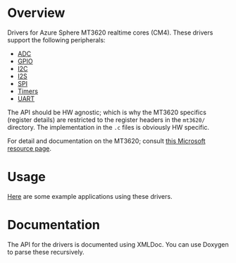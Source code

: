 # Overview

Drivers for Azure Sphere MT3620 realtime cores (CM4). These drivers support
the following peripherals:

- [ADC](ADC.h)
- [GPIO](GPIO.h)
- [I2C](I2CMaster.h)
- [I2S](I2S.h)
- [SPI](SPIMaster.h)
- [Timers](GPT.h)
- [UART](UART.h)

The API should be HW agnostic; which is why the MT3620 specifics (register details)
are restricted to the register headers in the `mt3620/` directory. The implementation
in the `.c` files is obviously HW specific.

For detail and documentation on the MT3620; consult
[this Microsoft resource page](https://learn.microsoft.com/en-gb/azure-sphere/hardware/mt3620-product-status).

# Usage

[Here](https://github.com/CodethinkLabs/mt3620-m4-samples) are some example applications using these drivers.

# Documentation

The API for the drivers is documented using XMLDoc. You can use Doxygen to parse these recursively.